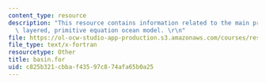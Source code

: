 ```yaml
---
content_type: resource
description: "This resource contains information related to the main program of a\
  \ layered, primitive equation ocean model. \r\n"
file: https://ol-ocw-studio-app-production.s3.amazonaws.com/courses/res-12-001-topics-in-fluid-dynamics-spring-2010/c825b321cbbaf43597c874afa65b0a25_basin.for
file_type: text/x-fortran
resourcetype: Other
title: basin.for
uid: c825b321-cbba-f435-97c8-74afa65b0a25
---
```

